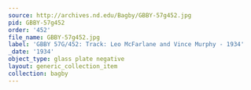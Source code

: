 ```yaml
---
source: http://archives.nd.edu/Bagby/GBBY-57g452.jpg
pid: GBBY-57g452
order: '452'
file_name: GBBY-57g452.jpg
label: 'GBBY 57G/452: Track: Leo McFarlane and Vince Murphy - 1934'
_date: '1934'
object_type: glass plate negative
layout: generic_collection_item
collection: bagby
---
```

